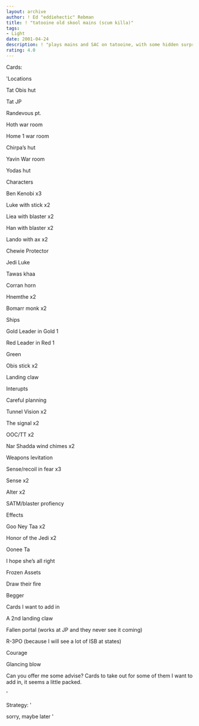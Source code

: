 ```yaml
---
layout: archive
author: ! Ed "eddiehectic" Rebman
title: ! "tatooine old skool mains (scum killa)"
tags:
- Light
date: 2001-04-24
description: ! "plays mains and SAC on tatooine, with some hidden surprises.  there is no strategy posted."
rating: 4.0
---
```

Cards: 

'Locations

Tat Obis hut

Tat JP

Randevous pt.

Hoth war room

Home 1 war room

Chirpa&#8217;s hut

Yavin War room

Yodas hut


Characters

Ben Kenobi x3

Luke with stick x2

Liea with blaster x2

Han with blaster x2

Lando with ax x2

Chewie Protector

Jedi Luke

Tawas khaa

Corran horn

Hnemthe x2

Bomarr monk x2



Ships

Gold Leader in Gold 1

Red Leader in Red 1


Green

Obis stick x2

Landing claw


Interupts

Careful planning

Tunnel Vision x2

The signal x2

OOC/TT x2

Nar Shadda wind chimes x2

Weapons levitation

Sense/recoil in fear x3

Sense x2

Alter x2

SATM/blaster profiency


Effects

Goo Ney Taa x2

Honor of the Jedi x2

Oonee Ta

I hope she&#8217;s all right

Frozen Assets

Draw their fire

Begger


Cards I want to add in

A 2nd landing claw

Fallen portal (works at JP and they never see it coming)

R-3PO (because I will see a lot of ISB at states)

Courage

Glancing blow


Can you offer me some advise?  Cards to take out for some of them I want to add in, it seems a little packed.

'

Strategy: '

sorry, maybe later '